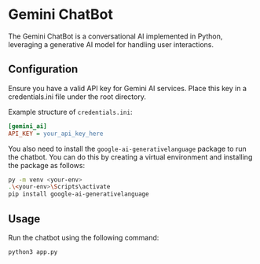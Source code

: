 # Gemini ChatBot

The Gemini ChatBot is a conversational AI implemented in Python, leveraging a generative AI model for handling user
interactions.

## Configuration

Ensure you have a valid API key for Gemini AI services. Place this key in a credentials.ini file under the root
directory.

Example structure of `credentials.ini`:

```ini
[gemini_ai]
API_KEY = your_api_key_here
```

You also need to install the `google-ai-generativelanguage` package to run the chatbot. You can do this by creating a virtual
environment and installing the package as follows:

```bash
py -m venv <your-env>
.\<your-env>\Scripts\activate
pip install google-ai-generativelanguage
```

## Usage

Run the chatbot using the following command:

```bash
python3 app.py
```
